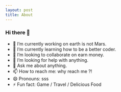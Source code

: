 ```yaml
---
layout: post
title: About
---
```


### Hi there 👋

<!--
**wang542413041/wang542413041** is a ✨ _special_ ✨ repository because its `README.md` (this file) appears on your GitHub profile.

- 🔭 I’m currently working on 
- 🌱 I’m currently learning how to be a better coder.
- 👯 I’m looking to collaborate on ...
- 🤔 I’m looking for help with 
- 💬 Ask me about anythings
- 📫 How to reach me: xxx@gmail.com
- 😄 Pronouns: ...
- ⚡ Fun fact: ...
-->


- 🔭 I’m currently working on earth is not Mars.
- 🌱 I’m currently learning how to be a better coder.
- 👯 I’m looking to collaborate on earn money.
- 🤔 I’m looking for help with anything.
- 💬 Ask me about anything.
- 📫 How to reach me: why reach me ?!
- 😄 Pronouns: sss
- ⚡ Fun fact: Game / Travel / Delicious Food